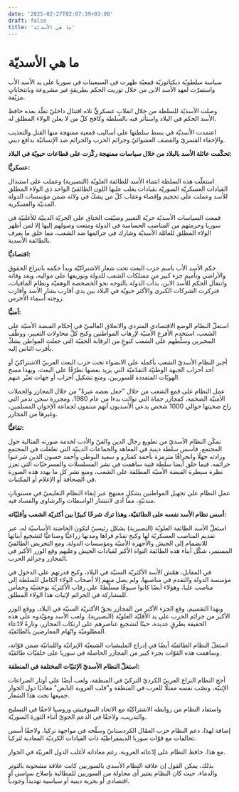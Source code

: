 ```yaml
---
date: '2025-02-27T02:07:39+03:00'
draft: false
title: 'ما هي الأسديّة'
---
```


# ما هي الأسديّة

سياسة سلطويّة ديكتاتوريّة قمعيّة ظهرت في السبعينات في سوريا على يد الأسد الأب واستمرّت لعهد الأسد الابن من خلال توريث الحكم بطريقةٍ غير مشروعة وبانتخاباتٍ مزيّفة.

وصلت الأسديّة للسلطة من خلال انقلابٍ عسكريٍّ تلاه اقتتال داخليّ تقلّد بعده حافظ الأسد الحكم في البلاد واستأثر فيه بالسلطة وكافح كلّ من لا يعلن الولاء المطلق له.

اعتمدت الأسديّة في بسط سلطتها على أساليب قمعية ممنهجة منها القتل والتعذيب والإخفاء القسريّ والقصف العشوائيّ وجرائم الحرب والجرائم ضد الإنسانيّة بدافع ديني.

**تحكّمت عائلة الأسد بالبلاد من خلال سياسات ممنهجة ركّزت على قطاعات حيويّة في البلاد:**

**عسكريًّا:**

استغلّت هذه السلطة انتماء الأسد للطائفة العلويّة (النصيرية) وعملت على استبدال القيادات العسكريّة السوريّة بقيادات يغلب عليها اللون الطائفيّ الواحد ذي الولاء المطلق للأسد وعملت على تحجيم وإقصاء وعقاب كلّ من يشكّ في ولائه ضمن مؤسسات الدولة المدنيّة والعسكرية.

قمعت السياسات الأسديّة حريّة التعبير وضيّقت الخناق على الحريّة الدينيّة للأغلبيّة في سوريا وحرمتهم من المناصب الحساسة في الدولة ومنعت وصولهم إليها إلا لمن أظهر الولاء المطلق للعائلة الأسديّة وشارك في جرائمها ضد الشعب، مما خلق ما يعرف بالطائفة الأسدية.

**اقتصاديًّا:**

حكم الأسد الأب باسم حزب البعث تحت شعار الاشتراكيّة وبدأ حكمه بانتزاع الحقوق والأراضي وتأميم جزء كبير من ممتلكات الشعب للدولة وتوزيعها على مواليه، وبعد وفاته وانتقال الحكم للأسد الابن، بدأت الدولة بالتوجه نحو الخصخصة الوهميّة ونظام المافيات، فتركزت الشركات الكبرى والأكثر حيويّة في البلاد بين يدي أقارب بشار الأسد وأقارب زوجته أسماء الأخرس.

**أمنيًّا:**

استغلّ النظام الوضع الاقتصادي المتردي والانغلاق العالميّ في إحكام القبضة الأمنيّة على الشعب، استخدم الأفرع الأمنيّة لإرهاب المواطنين وكبح كلّ محاولات التغيير، ووظّف المخبرين وسلّطهم على الشعب كنوعٍ من الرقابة الخفيّة التي جعلت المواطن يشكّ بأقرب الناس إليه.

أجبر النظام الأسديّ الشعب بأكمله على الانضواء تحت حزب البعث العربيّ الاشتراكيّ أو أحد أحزاب الجبهة الوطنيّة التقدّميّة التي يزيد بعضها تطرّفًا على البعث، وبهذا مسح الهويّات المتعددة للسوريين، ومنع تشكيل أحزاب أو جهات تعبّر عنهم.

عمل النظام على قمع الشعب من خلال "جعل بعضه عبرةً" من خلال المجازر والحملات الأمنيّة الضخمة، كمجازر حماة التي توالت بدءا من عام 1980، ومجزرة سجن تدمر التي راح ضحيتها حوالي 1000 شخص يدعي الأسديون أنهم منتمون لجماعة الإخوان المسلمين، وغيرها من المجازر.

**ثقافيًّا:**

تمكّن النظام الأسديّ من تطويع رجال الدين والفنّ والأدب لخدمة صورته المثالية حول المجتمع، فأسس سلطة دينية في المعاهد والجماعات الدينيّة التي تغلغلت في المجتمع وزادته جهلًا وانحرافًا مترمزة بأحمد كفتارو و سعيد البوطي وأحمد حسون الذين شرعنوا جرائمه. فيما خلق أيضا سلطة فنية ساهمت في نشر المسلسلات والمسرحيّات التي تعزز نظرة سيطرة القبضة الأمنيّة المطلقة على الشعب، ومنع نشر كل ما يهدد هذه الصورة في الصحافة أو الإعلام أو المكتبات. 

عمل النظام على تجهيل المواطنين بشكلٍ ممنهج عبر إبقاء النظام التعليميّ في مستوياتٍ متدنيّةٍ، مما أدى لانتشار الواسطات والرشاوى والفساد فيه.

**أسس نظام الأسد نفسه على الطائفيّة، وهذا ترك شرخًا كبيرًا بين أكثريّة الشعب وأقليّاته:**

استغلّ الأسد الطائفة العلويّة (النصيرية) بشكل رئيسيّ لتكون الحاضنة الأساسيّة له، عبر تقديم المناصب العسكريّة لها وكبح تقدّم قراها ومدنها زراعيًّا وصناعيًّا لتشجيع أبنائها للانضمام إلى الجيش والأجهزة الأمنيّة ومؤسسات الدولة. ومع التحريض الطائفيّ المستمر، شكّل أبناء هذه الطائفة النواة الأكبر لقيادات الجيش وعليهم وقع الوزر الأكبر في المجازر وجرائم الحرب.

في المقابل، همّش الأسد الأكثريّة السنيّة في البلاد، وكبح قدرتهم على الدخول في مؤسسة الدولة والتقدم في مناصبها، ولم يصل منهم إلا أصحاب الولاء الكامل للسلطة إلى مناصب عليا، وهؤلاء أيضًا كانوا سيوفًا مسلّطةً على رقاب الأكثريّة بوحشيّة وحماس للمشاركة في الجرائم لإثبات هذا الولاء المطلق.

وبهذا التقسيم، وقع الجزء الأكبر من المجازر بحقّ الأكثريّة السنيّة في البلاد، ووقع الوزر الأكبر من جرائم الحرب على يد الأقليّة العلويّة (النصيرية). ولعب الأسد ومؤيّدوه على هذه الحقيقة بطرقٍ عديدة، حينًا لتشجيع عناصرهم على ارتكاب المجازر، وتارةً لادّعاء المظلوميّة واتّهام المعارضين بالطائفيّة.

استغلّ النظام الطائفيّة أيضًا في إدراج المليشيات الشيعيّة الإيرانيّة واللبنانيّة ضمن قوّاته، وساهمت هذه القوّات بجزء كبير من المجازر الحاصلة في سوريا على خلفيّات طائفيّة.

**استغلّ النظام الأسديّ الإثنيّات المختلفة في المنطقة:**

أجج النظام النزاع العربيّ الكرديّ التركيّ في المنطقة، ولعب أيضًا على أوتار الصراعات الإثنيّة، ونصّب نفسه ممثلًا للعرب في المنطقة و"قلب العروبة النابض" معاديًا دول الجوار جميعها تحت هذا الشعار.

واستفاد النظام من روابطه الاشتراكيّة مع الاتحاد السوفييتي وروسيا لاحقًا في التسليح والتدريب، ولاحقًا في الدعم الجويّ أثناء الثورة السوريّة.

إضافة لهذا، دعم النظام حزب العمّال الكردستانيّ وسلّحه في مواجهة تركيا، ولاحقًا أسس تحالفات مع قوّات سوريا الديمقراطيّة ذات القيادات الكرديّة المعادية لتركيا.

مع هذا، حافظ النظام على إدّعائه العروبة، رغم معاداته لأغلب الدول العربيّة في الجوار. 

بذلك، يمكن القول إن علاقة النظام الأسدي بالسوريين كانت علاقة مشحونة بالتوتر والدماء، حيث كان النظام يعتبر أي محاولة من السوريين للمطالبة بإصلاح سياسي أو اقتصادي أو بحرية دينية أو سياسية تهديداً وجودياً.

